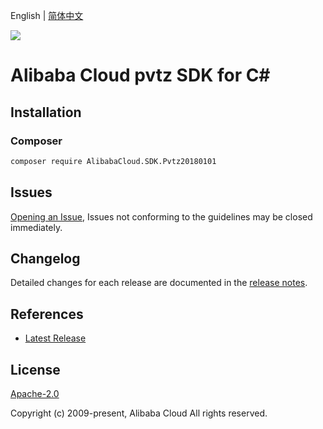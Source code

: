 English | [简体中文](README-CN.md)

![](https://aliyunsdk-pages.alicdn.com/icons/AlibabaCloud.svg)

# Alibaba Cloud pvtz SDK for C#

## Installation

### Composer

```bash
composer require AlibabaCloud.SDK.Pvtz20180101
```

## Issues

[Opening an Issue](https://github.com/aliyun/alibabacloud-csharp-sdk/issues/new), Issues not conforming to the guidelines may be closed immediately.

## Changelog

Detailed changes for each release are documented in the [release notes](./ChangeLog.md).

## References

* [Latest Release](https://github.com/aliyun/alibabacloud-csharp-sdk/)

## License

[Apache-2.0](http://www.apache.org/licenses/LICENSE-2.0)

Copyright (c) 2009-present, Alibaba Cloud All rights reserved.
